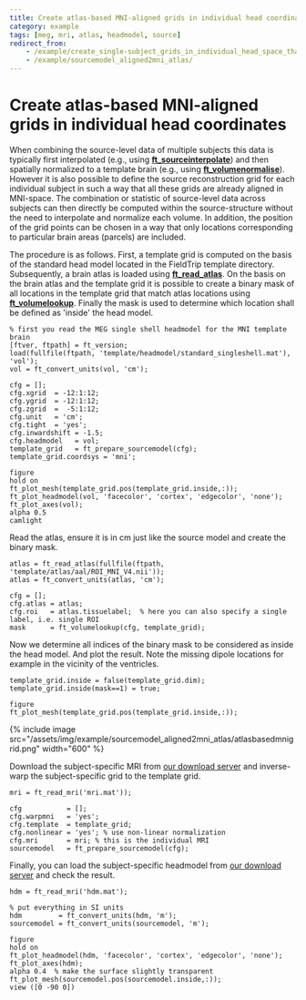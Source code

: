 ```yaml
---
title: Create atlas-based MNI-aligned grids in individual head coordinates
category: example
tags: [meg, mri, atlas, headmodel, source]
redirect_from:
    - /example/create_single-subject_grids_in_individual_head_space_that_are_all_aligned_in_brain_atlas_based_mni_space/
    - /example/sourcemodel_aligned2mni_atlas/
---
```


# Create atlas-based MNI-aligned grids in individual head coordinates

When combining the source-level data of multiple subjects this data is typically first interpolated (e.g., using **[ft_sourceinterpolate](/reference/ft_sourceinterpolate)**) and then spatially normalized to a template brain (e.g., using **[ft_volumenormalise](/reference/ft_volumenormalise)**). However it is also possible to define the source reconstruction grid for each individual subject in such a way that all these grids are already aligned in MNI-space. The combination or statistic of source-level data across subjects can then directly be computed within the source-structure without the need to interpolate and normalize each volume. In addition, the position of the grid points can be chosen in a way that only locations corresponding to particular brain areas (parcels) are included.

The procedure is as follows. First, a template grid is computed on the basis of the standard head model located in the FieldTrip template directory. Subsequently, a brain atlas is loaded using **[ft_read_atlas](/reference/fileio/ft_read_atlas)**. On the basis on the brain atlas and the template grid it is possible to create a binary mask of all locations in the template grid that match atlas locations using **[ft_volumelookup](/reference/ft_volumelookup)**. Finally the mask is used to determine which location shall be defined as 'inside' the head model.

    % first you read the MEG single shell headmodel for the MNI template brain
    [ftver, ftpath] = ft_version;
    load(fullfile(ftpath, 'template/headmodel/standard_singleshell.mat'), 'vol');
    vol = ft_convert_units(vol, 'cm');

    cfg = [];
    cfg.xgrid  = -12:1:12;
    cfg.ygrid  = -12:1:12;
    cfg.zgrid  =  -5:1:12;
    cfg.unit   = 'cm';
    cfg.tight  = 'yes';
    cfg.inwardshift = -1.5;
    cfg.headmodel   = vol;
    template_grid   = ft_prepare_sourcemodel(cfg);
    template_grid.coordsys = 'mni';

    figure
    hold on
    ft_plot_mesh(template_grid.pos(template_grid.inside,:));
    ft_plot_headmodel(vol, 'facecolor', 'cortex', 'edgecolor', 'none');
    ft_plot_axes(vol);
    alpha 0.5
    camlight

Read the atlas, ensure it is in cm just like the source model and create the binary mask.

    atlas = ft_read_atlas(fullfile(ftpath, 'template/atlas/aal/ROI_MNI_V4.nii'));
    atlas = ft_convert_units(atlas, 'cm');

    cfg = [];
    cfg.atlas = atlas;
    cfg.roi   = atlas.tissuelabel;  % here you can also specify a single label, i.e. single ROI
    mask      = ft_volumelookup(cfg, template_grid);

Now we determine all indices of the binary mask to be considered as inside the head model. And plot the result. Note the missing dipole locations for example in the vicinity of the ventricles.

    template_grid.inside = false(template_grid.dim);
    template_grid.inside(mask==1) = true;

    figure
    ft_plot_mesh(template_grid.pos(template_grid.inside,:));

{% include image src="/assets/img/example/sourcemodel_aligned2mni_atlas/atlasbasedmnigrid.png" width="600" %}

Download the subject-specific MRI from [our download server](https://download.fieldtriptoolbox.org/tutorial/connectivity_aef/mri.mat) and inverse-warp the subject-specific grid to the template grid.

    mri = ft_read_mri('mri.mat'));

    cfg           = [];
    cfg.warpmni   = 'yes';
    cfg.template  = template_grid;
    cfg.nonlinear = 'yes'; % use non-linear normalization
    cfg.mri       = mri; % this is the individual MRI
    sourcemodel   = ft_prepare_sourcemodel(cfg);

Finally, you can load the subject-specific headmodel from [our download server](https://download.fieldtriptoolbox.org/tutorial/connectivity_aef/hdm.mat) and check the result.

    hdm = ft_read_mri('hdm.mat');

    % put everything in SI units
    hdm         = ft_convert_units(hdm, 'm');
    sourcemodel = ft_convert_units(sourcemodel, 'm');

    figure
    hold on
    ft_plot_headmodel(hdm, 'facecolor', 'cortex', 'edgecolor', 'none');
    ft_plot_axes(hdm);
    alpha 0.4  % make the surface slightly transparent
    ft_plot_mesh(sourcemodel.pos(sourcemodel.inside,:));
    view ([0 -90 0])
